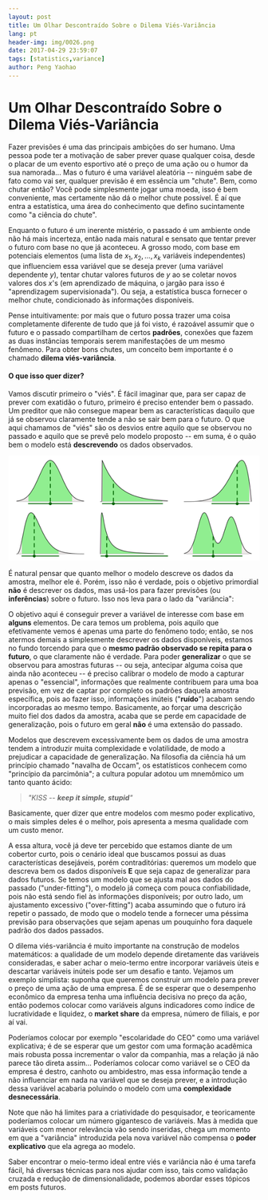 ```yaml
---
layout: post
title: Um Olhar Descontraído Sobre o Dilema Viés-Variância
lang: pt
header-img: img/0026.png
date: 2017-04-29 23:59:07
tags: [statistics,variance]
author: Peng Yaohao
---
```


# Um Olhar Descontraído Sobre o Dilema Viés-Variância

Fazer previsões é uma das principais ambições do ser humano. Uma pessoa pode ter a motivação de saber prever quase qualquer coisa, desde o placar de um evento esportivo até o preço de uma ação ou o humor da sua namorada... Mas o futuro é uma variável aleatória -- ninguém sabe de fato como vai ser, qualquer previsão é em essência um "chute". Bem, como chutar então? Você pode simplesmente jogar uma moeda, isso é bem conveniente, mas certamente não dá o melhor chute possível. É aí que entra a estatística, uma área do conhecimento que defino sucintamente como "a ciência do chute".

Enquanto o futuro é um inerente mistério, o passado é um ambiente onde não há mais incerteza, então nada mais natural e sensato que tentar prever o futuro com base no que já aconteceu. A grosso modo, com base em potenciais elementos (uma lista de $x_1,x_2,...,x_k$ variáveis independentes) que influenciem essa variável que se deseja prever (uma variável dependente $y$), tentar chutar valores futuros de $y$ ao se coletar novos valores dos $x$'s (em aprendizado de máquina, o jargão para isso é "aprendizagem supervisionada"). Ou seja, a estatística busca fornecer o melhor chute, condicionado às informações disponíveis.

Pense intuitivamente: por mais que o futuro possa trazer uma coisa completamente diferente de tudo que já foi visto, é razoável assumir que o futuro e o passado compartilham de certos **padrões**, conexões que fazem as duas instâncias temporais serem manifestações de um mesmo fenômeno. Para obter bons chutes, um conceito bem importante é o chamado **dilema viés-variância**.

#### O que isso quer dizer?

Vamos discutir primeiro o "viés". É fácil imaginar que, para ser capaz de prever com exatidão o futuro, primeiro é preciso entender bem o passado. Um preditor que não consegue mapear bem as características daquilo que já se observou claramente tende a não se sair bem para o futuro. O que aqui chamamos de "viés" são os desvios entre aquilo que se observou no passado e aquilo que se prevê pelo modelo proposto -- em suma, é o quão bem o modelo está **descrevendo** os dados observados.

![alt text](/img/chunk-8.png "Distribuições")

É natural pensar que quanto melhor o modelo descreve os dados da amostra, melhor ele é. Porém, isso não é verdade, pois o objetivo primordial **não** é descrever os dados, mas usá-los para fazer previsões (ou **inferências**) sobre o futuro. Isso nos leva para o lado da "variância":

O objetivo aqui é conseguir prever a variável de interesse com base em **alguns** elementos. De cara temos um problema, pois aquilo que efetivamente vemos é apenas uma parte do fenômeno todo; então, se nos atermos demais a simplesmente descrever os dados disponíveis, estamos no fundo torcendo para que o **mesmo padrão observado se repita para o futuro**, o que claramente não é verdade. Para poder **generalizar** o que se observou para amostras futuras -- ou seja, antecipar alguma coisa que ainda não aconteceu -- é preciso calibrar o modelo de modo a capturar apenas o "essencial", informações que realmente contribuem para uma boa previsão, em vez de captar por completo os padrões daquela amostra específica, pois ao fazer isso, informações inúteis ("**ruído**") acabam sendo incorporadas ao mesmo tempo. Basicamente, ao forçar uma descrição muito fiel dos dados da amostra, acaba que se perde em capacidade de generalização, pois o futuro em geral **não** é uma extensão do passado.

Modelos que descrevem excessivamente bem os dados de uma amostra tendem a introduzir muita complexidade e volatilidade, de modo a prejudicar a capacidade de generalização. Na filosofia da ciência há um princípio chamado "navalha de Occam", os estatísticos conhecem como "princípio da parcimônia"; a cultura popular adotou um mnemômico um tanto quanto ácido:
> _"KISS -- **keep it simple, stupid**"_

Basicamente, quer dizer que entre modelos com mesmo poder explicativo, o mais simples deles é o melhor, pois apresenta a mesma qualidade com um custo menor.

A essa altura, você já deve ter percebido que estamos diante de um cobertor curto, pois o cenário ideal que buscamos possui as duas características desejáveis, porém contraditórias: queremos um modelo que descreva bem os dados disponíveis **E** que seja capaz de generalizar para dados futuros. Se temos um modelo que se ajusta mal aos dados do passado ("under-fitting"), o modelo já começa com pouca confiabilidade, pois não está sendo fiel às informações disponíveis; por outro lado, um ajustamento excessivo ("over-fitting") acaba assumindo que o futuro irá repetir o passado, de modo que o modelo tende a fornecer uma péssima previsão para observações que sejam apenas um pouquinho fora daquele padrão dos dados passados.

O dilema viés-variância é muito importante na construção de modelos matemáticos: a qualidade de um modelo depende diretamente das variáveis consideradas, e saber achar o meio-termo entre incorporar variáveis úteis e descartar variáveis inúteis pode ser um desafio e tanto. Vejamos um exemplo simplista: suponha que queremos construir um modelo para prever o preço de uma ação de uma empresa. É de se esperar que o desempenho econômico da empresa tenha uma influência decisiva no preço da ação, então podemos colocar como variáveis alguns indicadores como índice de lucratividade e liquidez, o **market share** da empresa, número de filiais, e por aí vai.

Poderíamos colocar por exemplo "escolaridade do CEO" como uma variável explicativa; é de se esperar que um gestor com uma formação acadêmica mais robusta possa incrementar o valor da companhia, mas a relação já não parece tão direta assim... Poderíamos colocar como variável se o CEO da empresa é destro, canhoto ou ambidestro, mas essa informação tende a não influenciar em nada na variável que se deseja prever, e a introdução dessa variável acabaria poluindo o modelo com uma **complexidade desnecessária**.

Note que não há limites para a criatividade do pesquisador, e teoricamente poderíamos colocar um número gigantesco de variáveis. Mas à medida que variáveis com menor relevância vão sendo inseridas, chega um momento em que a "variância" introduzida pela nova variável não compensa o **poder explicativo** que ela agrega ao modelo.

Saber encontrar o meio-termo ideal entre viés e variância não é uma tarefa fácil, há diversas técnicas para nos ajudar com isso, tais como validação cruzada e redução de dimensionalidade, podemos abordar esses tópicos em posts futuros.

